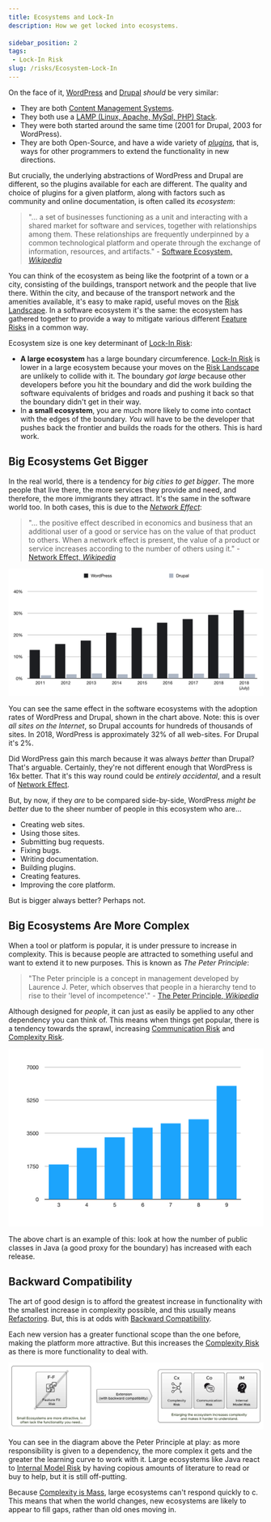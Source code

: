 ```yaml
---
title: Ecosystems and Lock-In
description: How we get locked into ecosystems.

sidebar_position: 2
tags:
 - Lock-In Risk
slug: /risks/Ecosystem-Lock-In
---
```

 
On the face of it, [WordPress](https://en.wikipedia.org/wiki/WordPress) and [Drupal](https://en.wikipedia.org/wiki/Drupal) _should_ be very similar:

 - They are both [Content Management Systems](https://en.wikipedia.org/wiki/Content_management_system).
 - They both use a [LAMP (Linux, Apache, MySql, PHP) Stack](https://en.wikipedia.org/wiki/LAMP_(software_bundle)).
 - They were both started around the same time (2001 for Drupal, 2003 for WordPress).
 - They are both Open-Source, and have a wide variety of [_plugins_](https://en.wikipedia.org/wiki/Plug-in_(computing)), that is, ways for other programmers to extend the functionality in new directions.  

But crucially, the underlying abstractions of WordPress and Drupal are different, so the plugins available for each are different.  The quality and choice of plugins for a given platform, along with factors such as community and online documentation, is often called its _ecosystem_:

> "... a set of businesses functioning as a unit and interacting with a shared market for software and services, together with relationships among them. These relationships are frequently underpinned by a common technological platform and operate through the exchange of information, resources, and artifacts." - [Software Ecosystem, _Wikipedia_](https://en.wikipedia.org/wiki/Software_ecosystem)

You can think of the ecosystem as being like the footprint of a town or a city, consisting of the buildings, transport network and the people that live there.  Within the city, and because of the transport network and the amenities available, it's easy to make rapid, useful moves on the [Risk Landscape](/risks/Risk-Landscape).  In a software ecosystem it's the same: the ecosystem has gathered together to provide a way to mitigate various different [Feature Risks](/tags/Feature-Risks) in a common way.

Ecosystem size is one key determinant of [Lock-In Risk](/tags/Lock-In-Risk):
  
- **A large ecosystem** has a large boundary circumference.  [Lock-In Risk](/tags/Lock-In-Risk) is lower in a large ecosystem because your moves on the [Risk Landscape](/tags/Risk-Landscape) are unlikely to collide with it.  The boundary _got large_ because other developers before you hit the boundary and did the work building the software equivalents of bridges and roads and pushing it back so that the boundary didn't get in their way.  
- In **a small ecosystem**, you are much more likely to come into contact with the edges of the boundary.  _You_ will have to be the developer that pushes back the frontier and builds the roads for the others.  This is hard work.

## Big Ecosystems Get Bigger

In the real world, there is a tendency for _big cities to get bigger_.  The more people that live there, the more services they provide and need, and therefore, the more immigrants they attract.  It's the same in the software world too.  In both cases, this is due to the [_Network Effect_](https://en.wikipedia.org/wiki/Network_effect):

> "... the positive effect described in economics and business that an additional user of a good or service has on the value of that product to others. When a network effect is present, the value of a product or service increases according to the number of others using it." - [Network Effect, _Wikipedia_](https://en.wikipedia.org/wiki/Network_effect)

![WordPress vs Drupal adoption over 8 years, according to [w3techs.com](https://w3techs.com/technologies/history_overview/content_management/all/y)](/img/numbers/wordpress-drupal-chart.png)

You can see the same effect in the software ecosystems with the adoption rates of WordPress and Drupal, shown in the chart above.  Note: this is over _all sites on the Internet_, so Drupal accounts for hundreds of thousands of sites.  In 2018, WordPress is approximately 32% of all web-sites.  For Drupal it's 2%.

Did WordPress gain this march because it was always _better_ than Drupal?  That's arguable.  Certainly, they're not different enough that WordPress is 16x better.  That it's this way round could be _entirely accidental_, and a result of [Network Effect](https://en.wikipedia.org/wiki/Network_effect).

But, by now, if they _are_ to be compared side-by-side, WordPress _might be better_ due to the sheer number of people in this ecosystem who are...

 - Creating web sites.
 - Using those sites.
 - Submitting bug requests.
 - Fixing bugs.
 - Writing documentation.
 - Building plugins.
 - Creating features.
 - Improving the core platform.
  
But is bigger always better? Perhaps not.  

## Big Ecosystems Are More Complex

When a tool or platform is popular, it is under pressure to increase in complexity.  This is because people are attracted to something useful and want to extend it to new purposes.  This is known as _The Peter Principle_:  

> "The Peter principle is a concept in management developed by Laurence J. Peter, which observes that people in a hierarchy tend to rise to their 'level of incompetence'." - [The Peter Principle, _Wikipedia_](https://en.wikipedia.org/wiki/Peter_principle)

Although designed for _people_, it can just as easily be applied to any other dependency you can think of.  This means when things get popular, there is a tendency towards the sprawl, increasing [Communication Risk](/tags/Communication-Risk) and [Complexity Risk](/tags/Complexity-Risk).  

![Java Public Classes By Version (3-9)](/img/numbers/java_classes_by_version.png)

The above chart is an example of this: look at how the number of public classes in Java (a good proxy for the boundary) has increased with each release.   

## Backward Compatibility

The art of good design is to afford the greatest increase in functionality with the smallest increase in complexity possible, and this usually means [Refactoring](https://en.wikipedia.org/wiki/Refactoring).  But, this is at odds with [Backward Compatibility](/risks/On-Protocols#backward-compatibility).

Each new version has a greater functional scope than the one before, making the platform more attractive.   But this increases the [Complexity Risk](/tags/Complexity-Risk) as there is more functionality to deal with.  

![Tradeoff between large and small ecosystems](/img/generated/risks/boundary/Boundary-Risk2.svg)

You can see in the diagram above the Peter Principle at play:  as more responsibility is given to a dependency, the more complex it gets and the greater the learning curve to work with it.  Large ecosystems like Java react to [Internal Model Risk](/tags/Internal-Model-Risk) by having copious amounts of literature to read or buy to help, but it is still off-putting.

Because [Complexity is Mass](/risks/Complexity-Risk#complexity-is-mass), large ecosystems can't respond quickly to c.  This means that when the world changes, new ecosystems are likely to appear to fill gaps, rather than old ones moving in.
